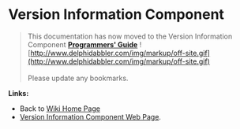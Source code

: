 # Version Information Component #


> This documentation has now moved to the Version Information Component **[Programmers' Guide](http://wiki.delphidabbler.com/index.php/Docs/VerInfoAPI)** ![http://www.delphidabbler.com/img/markup/off-site.gif](http://www.delphidabbler.com/img/markup/off-site.gif)<br><br>Please update any bookmarks.

**Links:**

  * Back to [Wiki Home Page](Welcome.md)
  * [Version Information Component Web Page](http://www.delphidabbler.com/software/verinfo).